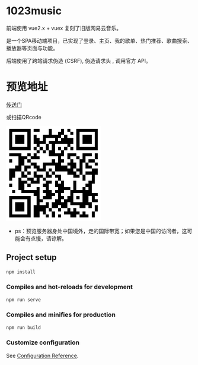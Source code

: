# 1023music

前端使用 vue2.x + vuex 复刻了旧版网易云音乐。

是一个SPA移动端项目，已实现了登录、主页、我的歌单、热门推荐、歌曲搜索、播放器等页面与功能。

后端使用了跨站请求伪造 (CSRF), 伪造请求头 , 调用官方 API。

# 预览地址
[传送门](http://18.163.192.144:9001/1023music/)

或扫描QRcode

![image](https://github.com/AlanNgaiJX/1023music/blob/master/onlineQRcode.png)

* ps：预览服务器身处中国境外，走的国际带宽；如果您是中国的访问者，这可能会有点慢，请谅解。

## Project setup
```
npm install
```

### Compiles and hot-reloads for development
```
npm run serve
```

### Compiles and minifies for production
```
npm run build
```

### Customize configuration
See [Configuration Reference](https://cli.vuejs.org/config/).
